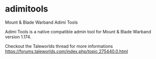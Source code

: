 # adimitools
Mount &amp; Blade Warband Adimi Tools 

Adimi Tools is a native compatible admin tool for Mount & Blade Warband version 1.174.

Checkout the Taleworlds thread for more informations 
https://forums.taleworlds.com/index.php/topic,275440.0.html
